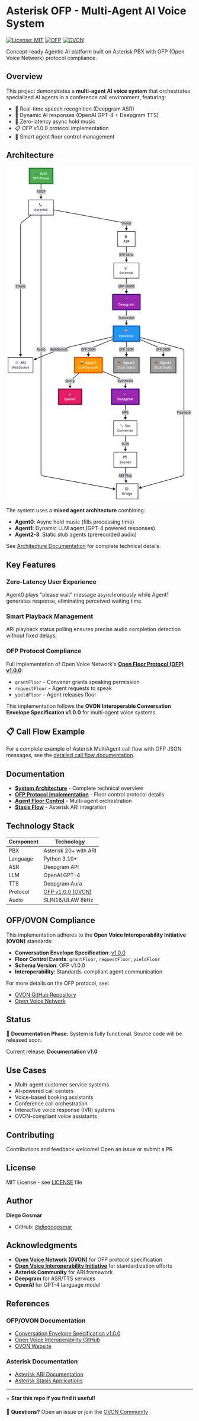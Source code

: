 # Asterisk OFP - Multi-Agent AI Voice System

[![License: MIT](https://img.shields.io/badge/License-MIT-yellow.svg)](LICENSE)
[![OFP](https://img.shields.io/badge/OFP-v1.0.0-green.svg)](https://github.com/open-voice-interoperability/openfloor-docs)
[![OVON](https://img.shields.io/badge/OVON-Compliant-blue.svg)](https://openvoicenetwork.org)

Concept-ready Agentic AI platform built on Asterisk PBX with OFP (Open Voice Network) protocol compliance.

## Overview

This project demonstrates a **multi-agent AI voice system** that orchestrates specialized AI agents in a conference call environment, featuring:

- 🎤 Real-time speech recognition (Deepgram ASR)
- 🤖 Dynamic AI responses (OpenAI GPT-4 + Deepgram TTS)
- 🎵 Zero-latency async hold music
- 📋 OFP v1.0.0 protocol implementation
- 🔄 Smart agent floor control management

## Architecture

![System Architecture](assets/architecture-diagram.png)

The system uses a **mixed agent architecture** combining:
- **Agent0**: Async hold music (fills processing time)
- **Agent1**: Dynamic LLM agent (GPT-4 powered responses)
- **Agent2-3**: Static stub agents (prerecorded audio)

See [Architecture Documentation](docs/ARCHITECTURE.md) for complete technical details.

## Key Features

### Zero-Latency User Experience
Agent0 plays "please wait" message asynchronously while Agent1 generates response, eliminating perceived waiting time.

### Smart Playback Management
ARI playback status polling ensures precise audio completion detection without fixed delays.

### OFP Protocol Compliance
Full implementation of Open Voice Network's **[Open Floor Protocol (OFP) v1.0.0](https://github.com/open-voice-interoperability/openfloor-docs/blob/main/specifications/ConversationEnvelope/1.0.0/InteroperableConvEnvSpec.md)**:
- `grantFloor` - Convener grants speaking permission
- `requestFloor` - Agent requests to speak
- `yieldFloor` - Agent releases floor

This implementation follows the **OVON Interoperable Conversation Envelope Specification v1.0.0** for multi-agent voice systems.

## 📋 Call Flow Example

For a complete example of Asterisk MultiAgent call flow with OFP JSON messages, see the [detailed call flow documentation](docs/call_flow_example_2.md).

## Documentation

- [**System Architecture**](docs/ARCHITECTURE.md) - Complete technical overview
- [**OFP Protocol Implementation**](docs/OFP_PROTOCOL.md) - Floor control protocol details
- [**Agent Floor Control**](docs/AGENT_FLOOR_CONTROL.md) - Multi-agent orchestration
- [**Stasis Flow**](docs/STASIS_FLOW.md) - Asterisk ARI integration

## Technology Stack

| Component | Technology |
|-----------|-----------|
| PBX | Asterisk 20+ with ARI |
| Language | Python 3.10+ |
| ASR | Deepgram API |
| LLM | OpenAI GPT-4 |
| TTS | Deepgram Aura |
| Protocol | [OFP v1.0.0 (OVON)](https://github.com/open-voice-interoperability/openfloor-docs) |
| Audio | SLIN16/ULAW 8kHz |

## OFP/OVON Compliance

This implementation adheres to the **Open Voice Interoperability Initiative (OVON)** standards:

- **Conversation Envelope Specification**: [v1.0.0](https://github.com/open-voice-interoperability/openfloor-docs/blob/main/specifications/ConversationEnvelope/1.0.0/InteroperableConvEnvSpec.md)
- **Floor Control Events**: `grantFloor`, `requestFloor`, `yieldFloor`
- **Schema Version**: OFP v1.0.0
- **Interoperability**: Standards-compliant agent communication

For more details on the OFP protocol, see:
- [OVON GitHub Repository](https://github.com/open-voice-interoperability/openfloor-docs)
- [Open Voice Network](https://openvoicenetwork.org)

## Status

🚧 **Documentation Phase**: System is fully functional. Source code will be released soon.

Current release: **Documentation v1.0**

## Use Cases

- Multi-agent customer service systems
- AI-powered call centers
- Voice-based booking assistants
- Conference call orchestration
- Interactive voice response (IVR) systems
- OVON-compliant voice assistants

## Contributing

Contributions and feedback welcome! Open an issue or submit a PR.

## License

MIT License - see [LICENSE](LICENSE) file

## Author

**Diego Gosmar**
- GitHub: [@diegogosmar](https://github.com/diegogosmar)

## Acknowledgments

- [**Open Voice Network (OVON)**](https://openvoicenetwork.org) for OFP protocol specification
- [**Open Voice Interoperability Initiative**](https://github.com/open-voice-interoperability) for standardization efforts
- **Asterisk Community** for ARI framework
- **Deepgram** for ASR/TTS services
- **OpenAI** for GPT-4 language model

## References

### OFP/OVON Documentation
- [Conversation Envelope Specification v1.0.0](https://github.com/open-voice-interoperability/openfloor-docs/blob/main/specifications/ConversationEnvelope/1.0.0/InteroperableConvEnvSpec.md)
- [Open Voice Interoperability GitHub](https://github.com/open-voice-interoperability)
- [OVON Website](https://openvoicenetwork.org)

### Asterisk Documentation
- [Asterisk ARI Documentation](https://docs.asterisk.org/Asterisk-REST-Interface/)
- [Asterisk Stasis Applications](https://wiki.asterisk.org/wiki/display/AST/Asterisk+ARI)

---

⭐ **Star this repo if you find it useful!**

💬 **Questions?** Open an issue or join the [OVON Community](https://openvoicenetwork.org)
